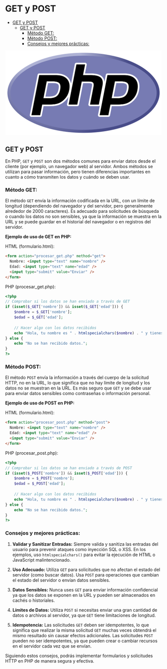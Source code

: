 # GET y POST
- [GET y POST](#get-y-post)
  - [GET y POST](#get-y-post-1)
    - [Método GET:](#método-get)
    - [Método POST:](#método-post)
    - [Consejos y mejores prácticas:](#consejos-y-mejores-prácticas)


![logo](./images/01-logo.png)


## GET y POST

En PHP, `GET` y `POST` son dos métodos comunes para enviar datos desde el cliente (por ejemplo, un navegador web) al servidor. Ambos métodos se utilizan para pasar información, pero tienen diferencias importantes en cuanto a cómo transmiten los datos y cuándo se deben usar.

### Método GET:

El método `GET` envía la información codificada en la URL, con un límite de longitud (dependiendo del navegador y del servidor, pero generalmente alrededor de 2000 caracteres). Es adecuado para solicitudes de búsqueda o cuando los datos no son sensibles, ya que la información se muestra en la URL y se puede guardar en el historial del navegador o en registros del servidor.

**Ejemplo de uso de GET en PHP:**

HTML (formulario.html):
```html
<form action="procesar_get.php" method="get">
  Nombre: <input type="text" name="nombre" />
  Edad: <input type="text" name="edad" />
  <input type="submit" value="Enviar" />
</form>
```

PHP (procesar_get.php):
```php
<?php
// Comprobar si los datos se han enviado a través de GET
if (isset($_GET['nombre']) && isset($_GET['edad'])) {
    $nombre = $_GET['nombre'];
    $edad = $_GET['edad'];

    // Hacer algo con los datos recibidos
    echo "Hola, tu nombre es " . htmlspecialchars($nombre) . " y tienes " . htmlspecialchars($edad) . " años.";
} else {
    echo "No se han recibido datos.";
}
?>
```

### Método POST:

El método `POST` envía la información a través del cuerpo de la solicitud HTTP, no en la URL, lo que significa que no hay límite de longitud y los datos no se muestran en la URL. Es más seguro que `GET` y se debe usar para enviar datos sensibles como contraseñas o información personal.

**Ejemplo de uso de POST en PHP:**

HTML (formulario.html):
```html
<form action="procesar_post.php" method="post">
  Nombre: <input type="text" name="nombre" />
  Edad: <input type="text" name="edad" />
  <input type="submit" value="Enviar" />
</form>
```

PHP (procesar_post.php):
```php
<?php
// Comprobar si los datos se han enviado a través de POST
if (isset($_POST['nombre']) && isset($_POST['edad'])) {
    $nombre = $_POST['nombre'];
    $edad = $_POST['edad'];

    // Hacer algo con los datos recibidos
    echo "Hola, tu nombre es " . htmlspecialchars($nombre) . " y tienes " . htmlspecialchars($edad) . " años.";
} else {
    echo "No se han recibido datos.";
}
?>
```

### Consejos y mejores prácticas:

1. **Validar y Sanitizar Entradas:** Siempre valida y sanitiza las entradas del usuario para prevenir ataques como inyección SQL o XSS. En los ejemplos, uso `htmlspecialchars()` para evitar la ejecución de HTML o JavaScript malintencionado.
   
2. **Uso Adecuado:** Utiliza `GET` para solicitudes que no afectan el estado del servidor (como buscar datos). Usa `POST` para operaciones que cambian el estado del servidor o envían datos sensibles.
   
3. **Datos Sensibles:** Nunca uses `GET` para enviar información confidencial ya que los datos se exponen en la URL y pueden ser almacenados en cachés o historiales.
   
4. **Límites de Datos:** Utiliza `POST` si necesitas enviar una gran cantidad de datos o archivos al servidor, ya que `GET` tiene limitaciones de longitud.

5. **Idempotencia:** Las solicitudes `GET` deben ser idempotentes, lo que significa que realizar la misma solicitud `GET` muchas veces obtendrá el mismo resultado sin causar efectos adicionales. Las solicitudes `POST` pueden no ser idempotentes, ya que pueden crear o cambiar recursos en el servidor cada vez que se envían.

Siguiendo estos consejos, podrás implementar formularios y solicitudes HTTP en PHP de manera segura y efectiva.

